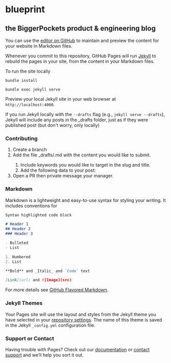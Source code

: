 # blueprint
## the BiggerPockets product & engineering blog

You can use the [editor on GitHub](https://github.com/BiggerPockets/blueprint/edit/master/README.md) to maintain and preview the content for your website in Markdown files.

Whenever you commit to this repository, GitHub Pages will run [Jekyll](https://jekyllrb.com/) to rebuild the pages in your site, from the content in your Markdown files.

To run the site locally 

`bundle install`

`bundle exec jekyll serve`

Preview your local Jekyll site in your web browser at `http://localhost:4000`.

 If you run Jekyll locally with the `--drafts` flag (e.g., `jekyll serve --drafts`), Jekyll will include any posts in the _drafts folder, just as if they were published post (but don't worry, only locally)

### Contributing

1. Create a branch
2. Add the file _drafts/<slug>.md with the content you would like to submit.
   1. Include keywords you would like to target in the slug and title.
   2. Add the following data to your post: 
3. Open a PR then private message your manager.

### Markdown

Markdown is a lightweight and easy-to-use syntax for styling your writing. It includes conventions for

```markdown
Syntax highlighted code block

# Header 1
## Header 2
### Header 3

- Bulleted
- List

1. Numbered
2. List

**Bold** and _Italic_ and `Code` text

[Link](url) and ![Image](src)
```

For more details see [GitHub Flavored Markdown](https://guides.github.com/features/mastering-markdown/).

### Jekyll Themes

Your Pages site will use the layout and styles from the Jekyll theme you have selected in your [repository settings](https://github.com/BiggerPockets/blueprint/settings). The name of this theme is saved in the Jekyll `_config.yml` configuration file.

### Support or Contact

Having trouble with Pages? Check out our [documentation](https://help.github.com/categories/github-pages-basics/) or [contact support](https://github.com/contact) and we’ll help you sort it out.

